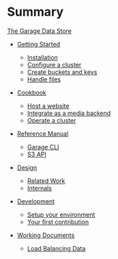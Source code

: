 # Summary

[The Garage Data Store](./intro.md)

- [Getting Started](./getting_started/index.md)
  - [Installation](./getting_started/install.md)
  - [Configure a cluster](./getting_started/cluster.md)
  - [Create buckets and keys](./getting_started/bucket.md)
  - [Handle files](./getting_started/files.md)

- [Cookbook](./cookbook/index.md)
  - [Host a website](./cookbook/website.md)
  - [Integrate as a media backend]()
  - [Operate a cluster]()

- [Reference Manual](./reference_manual/index.md)
  - [Garage CLI]()
  - [S3 API](./reference_manual/s3_compatibility.md)

- [Design](./design/index.md)
  - [Related Work](./design/related_work.md)
  - [Internals](./design/internals.md)

- [Development](./development/index.md)
  - [Setup your environment](./development/devenv.md)
  - [Your first contribution]()

- [Working Documents](./working_documents/index.md)
  - [Load Balancing Data](./working_documents/load_balancing.md)
